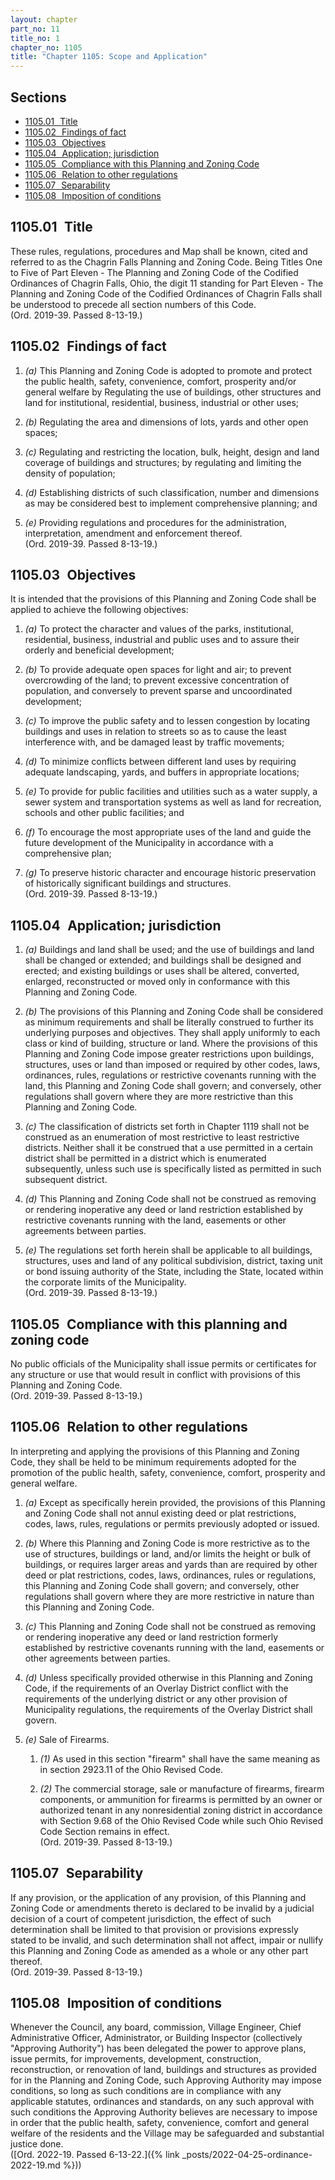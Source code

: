 ```yaml
---
layout: chapter
part_no: 11
title_no: 1
chapter_no: 1105
title: "Chapter 1105: Scope and Application"
---
```


## Sections

* [1105.01   Title](#110501-title)
* [1105.02   Findings of fact](#110502-findings-of-fact)
* [1105.03   Objectives](#110503-objectives)
* [1105.04   Application; jurisdiction](#110504-application-jurisdiction)
* [1105.05   Compliance with this Planning and Zoning Code](#110505-compliance-with-this-planning-and-zoning-code)
* [1105.06   Relation to other regulations](#110506-relation-to-other-regulations)
* [1105.07   Separability](#110507-separability)
* [1105.08   Imposition of conditions](#110508-imposition-of-conditions)

## 1105.01   Title

These rules, regulations, procedures and Map shall be known, cited and referred
to as the Chagrin Falls Planning and Zoning Code. Being Titles One to Five of
Part Eleven - The Planning and Zoning Code of the Codified Ordinances of Chagrin
Falls, Ohio, the digit 11 standing for Part Eleven - The Planning and Zoning
Code of the Codified Ordinances of Chagrin Falls shall be understood to precede
all section numbers of this Code.  
(Ord. 2019-39. Passed 8-13-19.)

## 1105.02   Findings of fact

1. _(a)_ This Planning and Zoning Code is adopted to promote and protect the
public health, safety, convenience, comfort, prosperity and/or general welfare
by Regulating the use of buildings, other structures and land for institutional,
residential, business, industrial or other uses;

2. _(b)_ Regulating the area and dimensions of lots, yards and other open
spaces;

3. _(c)_ Regulating and restricting the location, bulk, height, design and land
coverage of buildings and structures; by regulating and limiting the density of
population;

4. _(d)_ Establishing districts of such classification, number and dimensions as
may be considered best to implement comprehensive planning; and

5. _(e)_ Providing regulations and procedures for the administration,
interpretation, amendment and enforcement thereof.  
(Ord. 2019-39. Passed 8-13-19.)

## 1105.03   Objectives

It is intended that the provisions of this Planning and Zoning Code shall be
applied to achieve the following objectives:

1. _(a)_ To protect the character and values of the parks, institutional,
residential, business, industrial and public uses and to assure their orderly
and beneficial development;

2. _(b)_ To provide adequate open spaces for light and air; to prevent
overcrowding of the land; to prevent excessive concentration of population, and
conversely to prevent sparse and uncoordinated development;

3. _(c)_ To improve the public safety and to lessen congestion by locating
buildings and uses in relation to streets so as to cause the least interference
with, and be damaged least by traffic movements;

4. _(d)_ To minimize conflicts between different land uses by requiring adequate
landscaping, yards, and buffers in appropriate locations;

5. _(e)_ To provide for public facilities and utilities such as a water supply,
a sewer system and transportation systems as well as land for recreation,
schools and other public facilities; and

6. _(f)_ To encourage the most appropriate uses of the land and guide the future
development of the Municipality in accordance with a comprehensive plan;

7. _(g)_ To preserve historic character and encourage historic preservation of
historically significant buildings and structures.  
(Ord. 2019-39. Passed 8-13-19.)

## 1105.04   Application; jurisdiction

1. _(a)_ Buildings and land shall be used; and the use of buildings and land
shall be changed or extended; and buildings shall be designed and erected; and
existing buildings or uses shall be altered, converted, enlarged, reconstructed
or moved only in conformance with this Planning and Zoning Code.

2. _(b)_ The provisions of this Planning and Zoning Code shall be considered as
minimum requirements and shall be literally construed to further its underlying
purposes and objectives. They shall apply uniformly to each class or kind of
building, structure or land. Where the provisions of this Planning and Zoning
Code impose greater restrictions upon buildings, structures, uses or land than
imposed or required by other codes, laws, ordinances, rules, regulations or
restrictive covenants running with the land, this Planning and Zoning Code shall
govern; and conversely, other regulations shall govern where they are more
restrictive than this Planning and Zoning Code.

3. _(c)_ The classification of districts set forth in Chapter 1119 shall not be
construed as an enumeration of most restrictive to least restrictive districts.
Neither shall it be construed that a use permitted in a certain district shall
be permitted in a district which is enumerated subsequently, unless such use is
specifically listed as permitted in such subsequent district.

4. _(d)_ This Planning and Zoning Code shall not be construed as removing or
rendering inoperative any deed or land restriction established by restrictive
covenants running with the land, easements or other agreements between parties.

5. _(e)_ The regulations set forth herein shall be applicable to all buildings,
structures, uses and land of any political subdivision, district, taxing unit or
bond issuing authority of the State, including the State, located within the
corporate limits of the Municipality.  
(Ord. 2019-39. Passed 8-13-19.)

## 1105.05   Compliance with this planning and zoning code

No public officials of the Municipality shall issue permits or certificates for
any structure or use that would result in conflict with provisions of this
Planning and Zoning Code.  
(Ord. 2019-39. Passed 8-13-19.)

## 1105.06   Relation to other regulations

In interpreting and applying the provisions of this Planning and Zoning Code,
they shall be held to be minimum requirements adopted for the promotion of the
public health, safety, convenience, comfort, prosperity and general welfare.

1. _(a)_ Except as specifically herein provided, the provisions of this Planning
and Zoning Code shall not annul existing deed or plat restrictions, codes, laws,
rules, regulations or permits previously adopted or issued.

2. _(b)_ Where this Planning and Zoning Code is more restrictive as to the use
of structures, buildings or land, and/or limits the height or bulk of buildings,
or requires larger areas and yards than are required by other deed or plat
restrictions, codes, laws, ordinances, rules or regulations, this Planning and
Zoning Code shall govern; and conversely, other regulations shall govern where
they are more restrictive in nature than this Planning and Zoning Code.

3. _(c)_ This Planning and Zoning Code shall not be construed as removing or
rendering inoperative any deed or land restriction formerly established by
restrictive covenants running with the land, easements or other agreements
between parties.

4. _(d)_ Unless specifically provided otherwise in this Planning and Zoning
Code, if the requirements of an Overlay District conflict with the requirements
of the underlying district or any other provision of Municipality regulations,
the requirements of the Overlay District shall govern.

5. _(e)_ Sale of Firearms.

    1. _(1)_ As used in this section "firearm" shall have the same meaning as in
    section 2923.11 of the Ohio Revised Code.

    2. _(2)_ The commercial storage, sale or manufacture of firearms, firearm
    components, or ammunition for firearms is permitted by an owner or
    authorized tenant in any nonresidential zoning district in accordance with
    Section 9.68 of the Ohio Revised Code while such Ohio Revised Code Section
    remains in effect.  
    (Ord. 2019-39. Passed 8-13-19.)

## 1105.07   Separability

If any provision, or the application of any provision, of this Planning and
Zoning Code or amendments thereto is declared to be invalid by a judicial
decision of a court of competent jurisdiction, the effect of such determination
shall be limited to that provision or provisions expressly stated to be invalid,
and such determination shall not affect, impair or nullify this Planning and
Zoning Code as amended as a whole or any other part thereof.  
(Ord. 2019-39. Passed 8-13-19.)

## 1105.08   Imposition of conditions

Whenever the Council, any board, commission, Village Engineer, Chief
Administrative Officer, Administrator, or Building Inspector (collectively
"Approving Authority") has been delegated the power to approve plans, issue
permits, for improvements, development, construction, reconstruction, or
renovation of land, buildings and structures as provided for in the Planning and
Zoning Code, such Approving Authority may impose conditions, so long as such
conditions are in compliance with any applicable statutes, ordinances and
standards, on any such approval with such conditions the Approving Authority
believes are necessary to impose in order that the public health, safety,
convenience, comfort and general welfare of the residents and the Village may be
safeguarded and substantial justice done.  
([Ord. 2022-19. Passed 6-13-22.]({% link _posts/2022-04-25-ordinance-2022-19.md %}))
